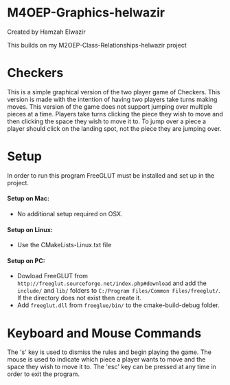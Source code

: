 # M4OEP-Graphics-helwazir
Created by Hamzah Elwazir

This builds on my M2OEP-Class-Relationships-helwazir project
# Checkers
This is a simple graphical version of the two player game of Checkers. This version is made with the intention of 
having two players take turns making moves. This version of the game does not support jumping over multiple pieces
at a time. Players take turns clicking the piece they wish to move and then clicking the space they wish to move it 
to. To jump over a piece a player should click on the landing spot, not the piece they are jumping over.

# Setup
In order to run this program FreeGLUT must be installed and set up in the project.
#### Setup on Mac:
- No additional setup required on OSX.
#### Setup on Linux:
- Use the CMakeLists-Linux.txt file
#### Setup on PC:
- Dowload FreeGLUT from `http://freeglut.sourceforge.net/index.php#download` and add the `include/` and `lib/` folders
to `C:/Program Files/Common Files/freeglut/`. If the directory does not exist then create it.
- Add `freeglut.dll` from `freeglue/bin/` to the cmake-build-debug folder.

# Keyboard and Mouse Commands
The 's' key is used to dismiss the rules and begin playing the game. The mouse is used to indicate which piece a player 
wants to move and the space they wish to move it to. The 'esc' key can be pressed at any time in order to exit the 
program. 

